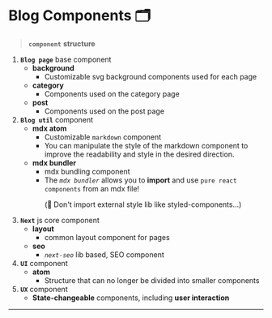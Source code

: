 # Blog Components 🗂

> **`component`** **structure**

1.  **`Blog page`** base component
    -   **background**
        -   Customizable svg background components used for each page
    -   **category**
        -   Components used on the category page
    -   **post**
        -   Components used on the post page
2.  **`Blog util`** component
    -   **mdx atom**
        -   Customizable `markdown` component
        -   You can manipulate the style of the markdown component to improve the readability and style in the desired direction.
    -   **mdx bundler**
        -   mdx bundling component
        -   The _`mdx bundler`_ allows you to **import** and use `pure react components` from an mdx file!
            <p style={{color: "tomato", fontWeight: 800}}>(🚫 Don't import external style lib like styled-components...)</p>
3.  **`Next`** js core component
    -   **layout**
        -   common layout component for pages
    -   **seo**
        -   _`next-seo`_ lib based, SEO component
4.  **`UI`** component
    -   **atom**
        -   Structure that can no longer be divided into smaller components
5.  **`UX`** component
    -   **State-changeable** components, including **user interaction**

---
